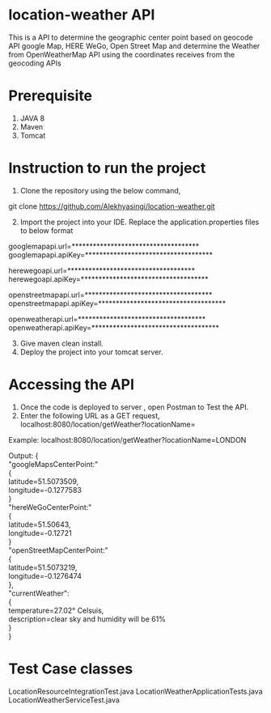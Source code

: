 # location-weather API 
This is a API to determine the geographic center point based on geocode API google Map, HERE WeGo, Open Street Map and determine the Weather from OpenWeatherMap API using the coordinates receives from the geocoding APIs

# Prerequisite
1. JAVA 8<br/>
2. Maven<br/>
3. Tomcat<br/>

# Instruction to run the project
1. Clone the repository using the below command,

git clone https://github.com/Alekhyasingi/location-weather.git

2. Import the project into your IDE. Replace the application.properties files to below format


googlemapapi.url=************************************ <br/>
googlemapapi.apiKey=************************************

herewegoapi.url=************************************ <br/>
herewegoapi.apiKey=************************************



openstreetmapapi.url=************************************ <br/>
openstreetmapapi.apiKey=************************************


openweatherapi.url=************************************ <br/>
openweatherapi.apiKey=************************************


3. Give maven clean install.<br/>
4. Deploy the project into your tomcat server.

# Accessing the API
1. Once the code is deployed to server , open Postman to Test the API.
2. Enter the following URL as a GET request,
  localhost:8080/location/getWeather?locationName=<Your Location>

Example:
localhost:8080/location/getWeather?locationName=LONDON

Output:
{<br/>
"googleMapsCenterPoint:"<br/>
{<br/>
 latitude=51.5073509,<br/>
 longitude=-0.1277583<br/>
}<br/>
"hereWeGoCenterPoint:"<br/>
{<br/>
 latitude=51.50643,<br/>
 longitude=-0.12721<br/>
}<br/>
"openStreetMapCenterPoint:"<br/>
{<br/>
 latitude=51.5073219,<br/>
 longitude=-0.1276474<br/>
},<br/>
 "currentWeather":<br/>
 { <br/>
 temperature=27.02° Celsuis,<br/>
 description=clear sky and humidity will be 61%<br/>
}<br/>
}

# Test Case classes

LocationResourceIntegrationTest.java
LocationWeatherApplicationTests.java
LocationWeatherServiceTest.java





